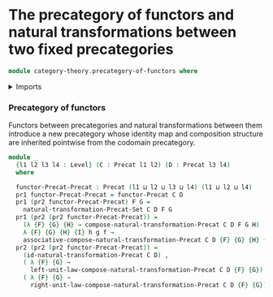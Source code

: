 # The precategory of functors and natural transformations between two fixed precategories

```agda
module category-theory.precategory-of-functors where
```

<details><summary>Imports</summary>

```agda
open import category-theory.functors-precategories
open import category-theory.natural-transformations-precategories
open import category-theory.precategories

open import foundation.dependent-pair-types
open import foundation.universe-levels
```

</details>

### Precategory of functors

Functors between precategories and natural transformations between them
introduce a new precategory whose identity map and composition structure are
inherited pointwise from the codomain precategory.

```agda
module _
  {l1 l2 l3 l4 : Level} (C : Precat l1 l2) (D : Precat l3 l4)
  where

  functor-Precat-Precat : Precat (l1 ⊔ l2 ⊔ l3 ⊔ l4) (l1 ⊔ l2 ⊔ l4)
  pr1 functor-Precat-Precat = functor-Precat C D
  pr1 (pr2 functor-Precat-Precat) F G =
    natural-transformation-Precat-Set C D F G
  pr1 (pr2 (pr2 functor-Precat-Precat)) =
    (λ {F} {G} {H} → compose-natural-transformation-Precat C D F G H) ,
    λ {F} {G} {H} {I} h g f →
    associative-compose-natural-transformation-Precat C D {F} {G} {H} {I} f g h
  pr2 (pr2 (pr2 functor-Precat-Precat)) =
    (id-natural-transformation-Precat C D) ,
    ( λ {F} {G} →
      left-unit-law-compose-natural-transformation-Precat C D {F} {G}) ,
    ( λ {F} {G} →
      right-unit-law-compose-natural-transformation-Precat C D {F} {G})
```
